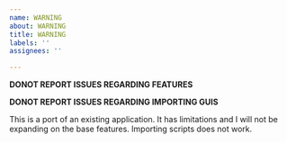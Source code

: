 ```yaml
---
name: WARNING
about: WARNING
title: WARNING
labels: ''
assignees: ''

---
```


**DONOT REPORT ISSUES REGARDING FEATURES**

**DONOT REPORT ISSUES REGARDING IMPORTING GUIS**

This is a port of an existing application. It has limitations and I will not be expanding on the base features. Importing scripts does not work.
